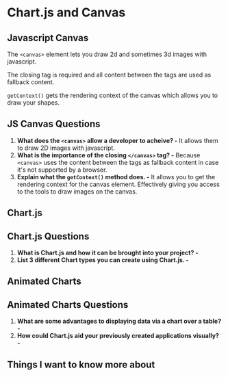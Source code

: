 # Chart.js and Canvas

## Javascript Canvas

The `<canvas>` element lets you draw 2d and sometimes 3d images with javascript.

The closing tag is required and all content between the tags are used as fallback content.

`getContext()` gets the rendering context of the canvas which allows you to draw your shapes.

## JS Canvas Questions

1. **What does the `<canvas>` allow a developer to acheive? -** It allows them to draw 2D images with javascript.
2. **What is the importance of the closing `</canvas>` tag? -** Because `<canvas>` uses the content between the tags as fallback content in case it's not supported by a browser.
3. **Explain what the `getContext()` method does. -** It allows you to get the rendering context for the canvas element. Effectively giving you access to the tools to draw images on the canvas.

## Chart.js

## Chart.js Questions

1. **What is Chart.js and how it can be brought into your project? -**
2. **List 3 different Chart types you can create using Chart.js. -**

## Animated Charts

## Animated Charts Questions

1. **What are some advantages to displaying data via a chart over a table? -**
2. **How could Chart.js aid your previously created applications visually? -**

## Things I want to know more about